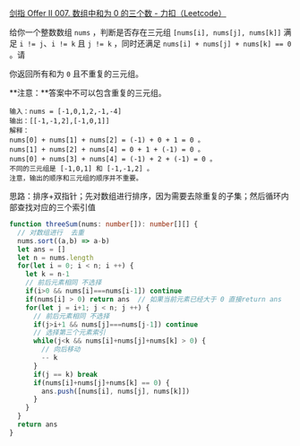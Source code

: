 [剑指 Offer II 007. 数组中和为 0 的三个数 - 力扣（Leetcode）](https://leetcode.cn/problems/1fGaJU/description/)

给你一个整数数组 `nums` ，判断是否存在三元组 `[nums[i], nums[j], nums[k]]` 满足 `i != j`、`i != k` 且 `j != k` ，同时还满足 `nums[i] + nums[j] + nums[k] == 0` 。请

你返回所有和为 `0` 且不重复的三元组。

**注意：**答案中不可以包含重复的三元组。

```
输入：nums = [-1,0,1,2,-1,-4]
输出：[[-1,-1,2],[-1,0,1]]
解释：
nums[0] + nums[1] + nums[2] = (-1) + 0 + 1 = 0 。
nums[1] + nums[2] + nums[4] = 0 + 1 + (-1) = 0 。
nums[0] + nums[3] + nums[4] = (-1) + 2 + (-1) = 0 。
不同的三元组是 [-1,0,1] 和 [-1,-1,2] 。
注意，输出的顺序和三元组的顺序并不重要。
```

思路：排序+双指针；先对数组进行排序，因为需要去除重复的子集；然后循环内部查找对应的三个索引值

```typescript
function threeSum(nums: number[]): number[][] {
  // 对数组进行  去重
  nums.sort((a,b) => a-b)
  let ans = []
  let n = nums.length
  for(let i = 0; i < n; i ++) {
    let k = n-1
    // 前后元素相同 不选择
    if(i>0 && nums[i]===nums[i-1]) continue
    if(nums[i] > 0) return ans  // 如果当前元素已经大于 0 直接return ans
    for(let j = i+1; j < n; j ++) {
      // 前后元素相同 不选择
      if(j>i+1 && nums[j]===nums[j-1]) continue
      // 选择第三个元素索引
      while(j<k && nums[i]+nums[j]+nums[k] > 0) {
        // 向后移动
        -- k
      }
      if(j == k) break
      if(nums[i]+nums[j]+nums[k] == 0) {
        ans.push([nums[i], nums[j], nums[k]])
      }
    }
  }
  return ans
}
```

